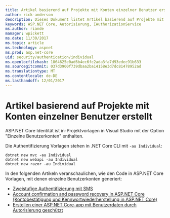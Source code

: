 ```yaml
---
title: Artikel basierend auf Projekte mit Konten einzelner Benutzer erstellt
author: rick-anderson
description: Dieses Dokument listet Artikel basierend auf Projekte mit Konten einzelner Benutzer erstellt.
keywords: ASP.NET Core, Autorisierung, IAuthorizationService
ms.author: riande
manager: wpickett
ms.date: 11/30/2017
ms.topic: article
ms.technology: aspnet
ms.prod: asp.net-core
uid: security/authentication/individual
ms.openlocfilehash: 1864625e0ad6b4ec6fc2ada3fa7d93edec91b633
ms.sourcegitcommit: 037d3900f739dbaa2ba14158e3d7dc81478952ad
ms.translationtype: MT
ms.contentlocale: de-DE
ms.lasthandoff: 12/01/2017
---
```

# <a name="articles-based-on-projects-created-with-individual-user-accounts"></a>Artikel basierend auf Projekte mit Konten einzelner Benutzer erstellt

ASP.NET Core Identität ist in-Projektvorlagen in Visual Studio mit der Option "Einzelne Benutzerkonten" enthalten.

Die Authentifizierung Vorlagen stehen in .NET Core CLI mit `-au Individual`:

```console
dotnet new mvc -au Individual
dotnet new webapi -au Individual
dotnet new razor -au Individual
```

In den folgenden Artikeln veranschaulichen, wie den Code in ASP.NET Core Vorlagen, mit denen einzelne Benutzerkonten generiert:

* [Zweistufige Authentifizierung mit SMS](xref:security/authentication/2fa)
* [Account confirmation and password recovery in ASP.NET Core (Kontobestätigung und Kennwortwiederherstellung in ASP.NET Core)](xref:security/authentication/accconfirm)
* [Erstellen einer ASP.NET Core-app mit Benutzerdaten durch Autorisierung geschützt](xref:security/authorization/secure-data)